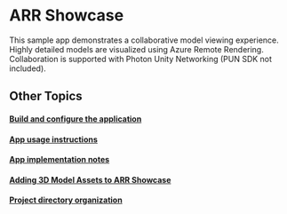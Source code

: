 
# ARR Showcase
This sample app demonstrates a collaborative model viewing experience.  Highly detailed models are visualized using Azure Remote Rendering.  Collaboration is supported with Photon Unity Networking (PUN SDK not included).

## Other Topics
#### [Build and configure the application](.documents/app-setup.md)
#### [App usage instructions](.documents/app-usage.md)
#### [App implementation notes](.documents/implementation-notes.md)
#### [Adding 3D Model Assets to ARR Showcase](adding-3d-model-assets-to-application.md)
#### [Project directory organization](.documents/app-directories.md)



